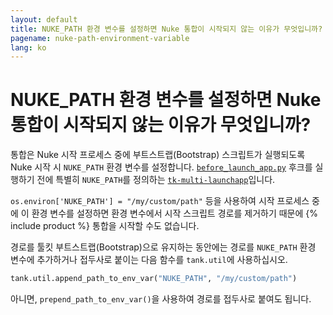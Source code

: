```yaml
---
layout: default
title: NUKE_PATH 환경 변수를 설정하면 Nuke 통합이 시작되지 않는 이유가 무엇입니까?
pagename: nuke-path-environment-variable
lang: ko
---
```


# NUKE_PATH 환경 변수를 설정하면 Nuke 통합이 시작되지 않는 이유가 무엇입니까?

통합은 Nuke 시작 프로세스 중에 부트스트랩(Bootstrap) 스크립트가 실행되도록 Nuke 시작 시 `NUKE_PATH` 환경 변수를 설정합니다.
[`before_launch_app.py`](https://github.com/shotgunsoftware/tk-multi-launchapp/blob/6a884aa144851148e8369e9f35a2471087f98d16/hooks/before_app_launch.py) 후크를 실행하기 전에 특별히 `NUKE_PATH`를 정의하는 [`tk-multi-launchapp`](https://developer.shotgridsoftware.com/ko/1b9c259a/#set-environment-variables-and-automate-behavior-at-launch)입니다.

`os.environ['NUKE_PATH'] = "/my/custom/path"` 등을 사용하여 시작 프로세스 중에 이 환경 변수를 설정하면 환경 변수에서 시작 스크립트 경로를 제거하기 때문에 {% include product %} 통합을 시작할 수도 없습니다.

경로를 툴킷 부트스트랩(Bootstrap)으로 유지하는 동안에는 경로를 `NUKE_PATH` 환경 변수에 추가하거나 접두사로 붙이는 다음 함수를 `tank.util`에 사용하십시오.

```python
tank.util.append_path_to_env_var("NUKE_PATH", "/my/custom/path")
```

아니면, `prepend_path_to_env_var()`을 사용하여 경로를 접두사로 붙여도 됩니다.